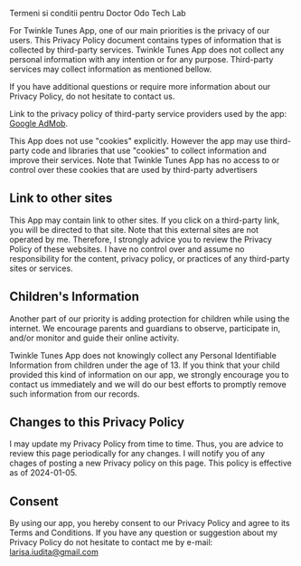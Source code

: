 Termeni si conditii pentru Doctor Odo Tech Lab


For Twinkle Tunes App, one of our main priorities is the privacy of our users. This Privacy Policy document contains types of information that is collected by third-party services. Twinkle Tunes App does not collect any personal information with any intention or for any purpose. Third-party services may collect information as mentioned bellow.

If you have additional questions or require more information about our Privacy Policy, do not hesitate to contact us.

<p>Link to the privacy policy of third-party service providers used by the app: <a href="https://policies.google.com/privacy?hl=en">Google AdMob</a>.</p>

This App does not use "cookies" explicitly. However the app may use third-party code and libraries that use "cookies" to collect information and improve their services. Note that Twinkle Tunes App has no access to or control over these cookies that are used by third-party advertisers

<h2>Link to other sites</h2>

This App may contain link to other sites. If you click on a third-party link, you will be directed to that site. Note that this external sites are not operated by me. Therefore, I strongly advice you to review the Privacy Policy of these websites. I have no control over and assume no responsibility for the content, privacy policy, or practices of any third-party sites or services.

<h2>Children's Information</h2>

Another part of our priority is adding protection for children while using the internet. We encourage parents and guardians to observe, participate in, and/or monitor and guide their online activity.

Twinkle Tunes App does not knowingly collect any Personal Identifiable Information from children under the age of 13. If you think that your child provided this kind of information on our app, we strongly encourage you to contact us immediately and we will do our best efforts to promptly remove such information from our records.

<h2>Changes to this Privacy Policy</h2>


I may update my Privacy Policy from time to time. Thus, you are advice to review this page periodically for any changes. I will notify you of any chages of posting a new Privacy policy on this page. This policy is effective as of 2024-01-05.

<h2>Consent</h2>

By using our app, you hereby consent to our Privacy Policy and agree to its Terms and Conditions. If you have any question or suggestion about my Privacy Policy do not hesitate to contact me by e-mail: larisa.iudita@gmail.com
